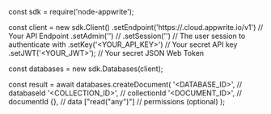 const sdk = require('node-appwrite');

const client = new sdk.Client()
    .setEndpoint('https://<REGION>.cloud.appwrite.io/v1') // Your API Endpoint
    .setAdmin('') // 
    .setSession('') // The user session to authenticate with
    .setKey('<YOUR_API_KEY>') // Your secret API key
    .setJWT('<YOUR_JWT>'); // Your secret JSON Web Token

const databases = new sdk.Databases(client);

const result = await databases.createDocument(
    '<DATABASE_ID>', // databaseId
    '<COLLECTION_ID>', // collectionId
    '<DOCUMENT_ID>', // documentId
    {}, // data
    ["read("any")"] // permissions (optional)
);
